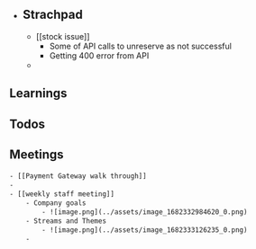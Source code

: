 - ## Strachpad
	- [[stock issue]]
		- Some of API calls to unreserve as not successful
		- Getting 400 error from API
	-
## Learnings
## Todos
## Meetings
	- [[Payment Gateway walk through]]
	-
	- [[weekly staff meeting]]
		- Company goals
			- ![image.png](../assets/image_1682332984620_0.png)
		- Streams and Themes
			- ![image.png](../assets/image_1682333126235_0.png)
		-